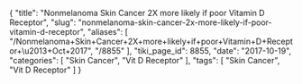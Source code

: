 {
    "title": "Nonmelanoma Skin Cancer 2X more likely if poor Vitamin D Receptor",
    "slug": "nonmelanoma-skin-cancer-2x-more-likely-if-poor-vitamin-d-receptor",
    "aliases": [
        "/Nonmelanoma+Skin+Cancer+2X+more+likely+if+poor+Vitamin+D+Receptor+\u2013+Oct+2017",
        "/8855"
    ],
    "tiki_page_id": 8855,
    "date": "2017-10-19",
    "categories": [
        "Skin Cancer",
        "Vit D Receptor"
    ],
    "tags": [
        "Skin Cancer",
        "Vit D Receptor"
    ]
}